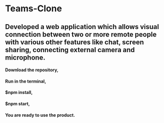 # Teams-Clone
## Developed a web application which allows visual connection between two or more remote people with various other features like chat, screen sharing, connecting external camera and microphone.

#### Download the repository,
#### Run in the terminal,
#### $npm install,
#### $npm start,
#### You are ready to use the product.

